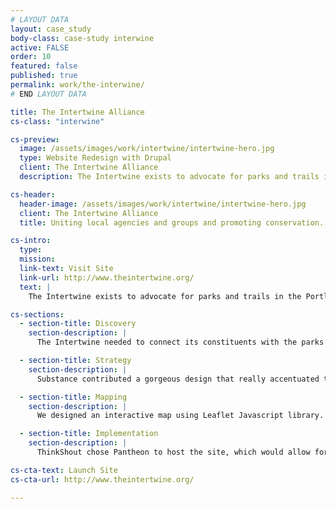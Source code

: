 ```yaml
---
# LAYOUT DATA
layout: case_study
body-class: case-study interwine
active: FALSE
order: 10
featured: false
published: true
permalink: work/the-interwine/
# END LAYOUT DATA

title: The Intertwine Alliance
cs-class: "interwine"

cs-preview:
  image: /assets/images/work/intertwine/intertwine-hero.jpg
  type: Website Redesign with Drupal
  client: The Intertwine Alliance
  description: The Intertwine exists to advocate for parks and trails in the Portland metropolitan area.

cs-header:
  header-image: /assets/images/work/intertwine/intertwine-hero.jpg
  client: The Intertwine Alliance
  title: Uniting local agencies and groups and promoting conservation.

cs-intro:
  type:
  mission:
  link-text: Visit Site
  link-url: http://www.theintertwine.org/
  text: |
    The Intertwine exists to advocate for parks and trails in the Portland metropolitan area, uniting local agencies and groups to take a vested interest in the land and promoting conservation. To be effective advocates, they needed to inform and engage their audience. First and foremost, they needed a website that could do the work for them. ThinkShout partnered with Open Plans and Substance to deliver what would become a beautiful, user-friendly web solution.

cs-sections:
  - section-title: Discovery
    section-description: |
      The Intertwine needed to connect its constituents with the parks in its network, engagement being key in the process. There needed to be a way for park-goers to easily plan their adventures, tour routes, and learn more about the regions around them.

  - section-title: Strategy
    section-description: |
      Substance contributed a gorgeous design that really accentuated the parks’ themes. From there, we developed an interactive Leaflet map, which allowed site visitors to explore Intertwine from any device. We wanted to emphasize the beauty of the areas they sought to preserve with gorgeous image galleries and a collection of adventures comprised of parks and trails curated by the alliance.

  - section-title: Mapping
    section-description: |
      We designed an interactive map using Leaflet Javascript library. Leaflet allowed us to present visitors with a responsive map they could thoroughly explore. This included a Drupal Module that ThinkShout developed specifically for this project, featuring custom tiles built by Open Plan with Development Seed’s TileMill, hosted by their Mapbox service.

  - section-title: Implementation
    section-description: |
      ThinkShout chose Pantheon to host the site, which would allow for the quick delivery of all that content. It was a visual-heavy project, which called for a host that could handle the data and deliver a smooth user experience without sacrificing speed or reliability.

cs-cta-text: Launch Site
cs-cta-url: http://www.theintertwine.org/

---
```

